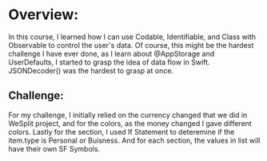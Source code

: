 # Overview:
In this course, I learned how I can use Codable, Identifiable, and Class with Observable to control the user's data. 
Of course, this might be the hardest challenge I have ever done, as I learn about @AppStorage and UserDefaults, I started to grasp the idea of data flow in Swift. 
JSONDecoder() was the hardest to grasp at once. 

## Challenge: 
For my challenge, I initially relied on the currency changed that we did in WeSplit project, and for the colors, as the money changed I gave different colors. Lastly for the section, I used If Statement to deteremine if the item.type is Personal or Buisness. And for each section, the values in list will have their own SF Symbols.
